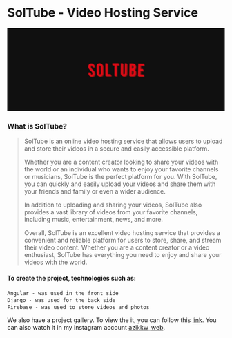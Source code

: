 SolTube - Video Hosting Service
========

![SolTube](https://github.com/azikkw/SolTube-VideoHostingService/blob/main/soltube.jpg)

### What is SolTube?
> SolTube is an online video hosting service that allows users to upload and store their videos in a secure and easily accessible platform.
> 
> Whether you are a content creator looking to share your videos with the world or an individual who wants to enjoy your favorite channels or musicians, SolTube is the   perfect platform for you. With SolTube, you can quickly and easily upload your videos and share them with your friends and family or even a wider audience.
>
> In addition to uploading and sharing your videos, SolTube also provides a vast library of videos from your favorite channels, including music, entertainment, news, and more.
>
> Overall, SolTube is an excellent video hosting service that provides a convenient and reliable platform for users to store, share, and stream their video content. Whether you are a content creator or a video enthusiast, SolTube has everything you need to enjoy and share your videos with the world.

#### To create the project, technologies such as:

    Angular - was used in the front side 
    Django - was used for the back side
    Firebase - was used to store videos and photos

We also have a project gallery. To view the it, you can follow this [link](https://github.com/azikkw/SolTube-VideoHostingService/blob/main/preview/SolTube%201.jpg). You can also watch it in my instagram account [azikkw_web](https://www.instagram.com/azikkw_web/).

